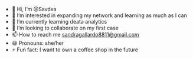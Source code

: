 - 👋 Hi, I’m @Savdxa
- 👀 I’m interested in expanding my network and learning as much as I can 
- 🌱 I’m currently learning deata analytics
- 💞️ I’m looking to collaborate on my first case
- 📫 How to reach me sandragallardo8811@gmail.com
- 😄 Pronouns: she/her
- ⚡ Fun fact: I want to own a coffee shop in the future 

<!---
Savdxa/Savdxa is a ✨ special ✨ repository because its `README.md` (this file) appears on your GitHub profile.
You can click the Preview link to take a look at your changes.
--->
